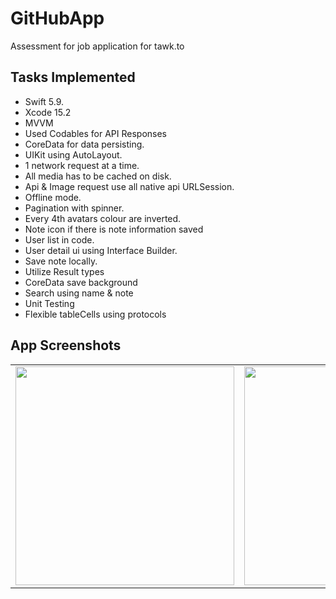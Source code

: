 # GitHubApp

Assessment for job application for tawk.to

## Tasks Implemented
- Swift 5.9.
- Xcode 15.2
- MVVM
- Used Codables for API Responses
- CoreData for data persisting.
- UIKit using AutoLayout.
- 1 network request at a time.
- All media has to be cached on disk.
- Api & Image request use all native api URLSession.
- Offline mode.
- Pagination with spinner.
- Every 4th avatars colour are inverted.
- Note icon if there is note information saved
- User list in code.
- User detail ui using Interface Builder.
- Save note locally.
- Utilize Result types
- CoreData save background
- Search using name & note
- Unit Testing
- Flexible tableCells using protocols


## App Screenshots

<table>
  <tr>
    <td><img src="https://imgur.com/a/TBTQq5g.png" width=350></td>
    <td><img src="https://i.imgur.com/XPqWXCm.png" width=350></td>
    <td><img src="https://i.imgur.com/lcqgbnW.png" width=350></td>
    <td><img src="https://i.imgur.com/iXXom5J.png" width=350></td>
  </tr>
 </table>
